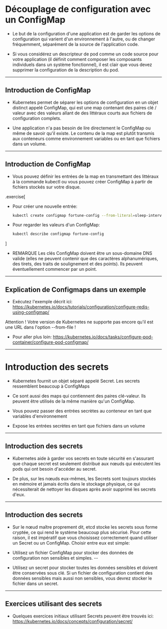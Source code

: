 # Découplage de configuration avec un ConfigMap

- Le but de la configuration d'une application est de garder les options de configuration qui varient d'un environnement à l'autre, ou de changer fréquemment, séparément de la source de l'application
code.

- Si vous considérez un descripteur de pod comme un code source pour votre application (il définit comment composer les composants individuels dans un système fonctionnel), il est clair que vous devez supprimer la configuration de la description du pod.

---

## Introduction de ConfigMap

- Kubernetes permet de séparer les options de configuration en un objet distinct appelé ConfigMap, qui est une map contenant des paires clé / valeur avec des valeurs allant de
des littéraux courts aux fichiers de configuration complets.

- Une application n'a pas besoin de lire directement le ConfigMap ou même de savoir qu'il existe. Le contenu de la map est plutôt transmis aux conteneurs comme environnement
variables ou en tant que fichiers dans un volume.

---

## Introduction de ConfigMap

- Vous pouvez définir les entrées de la map en transmettant des littéraux à la commande kubectl ou vous pouvez créer ConfigMap à partir de fichiers stockés sur votre disque.

.exercise[
- Pour créer une nouvelle entrée:
  ```bash
  kubectl create configmap fortune-config --from-literal=sleep-interval=25
  ```
- Pour regarder les valeurs d'un ConfigMap:
  ```bash
  kubectl describe configmap fortune-config
  ```
]

- REMARQUE Les clés ConfigMap doivent être un sous-domaine DNS valide (elles ne peuvent contenir que des caractères alphanumériques, des tirets, des traits de soulignement et des points). Ils peuvent éventuellement commencer par un point.

---

## Explication de Configmaps dans un exemple

- Exécutez l'exemple décrit ici: https://kubernetes.io/docs/tutorials/configuration/configure-redis-using-configmap/

Attention ! Votre version de Kubernetes ne supporte pas encore qu'il est une URL dans l'option --from-file !


- Pour aller plus loin: https://kubernetes.io/docs/tasks/configure-pod-container/configure-pod-configmap/

---

# Introduction des secrets

- Kubernetes fournit un objet séparé appelé Secret. Les secrets ressemblent beaucoup à ConfigMaps

- Ce sont aussi des maps qui contiennent des paires clé-valeur. Ils peuvent être utilisés de la même manière qu'un ConfigMap.

- Vous pouvez passer des entrées secrètes au conteneur en tant que variables d'environnement

- Expose les entrées secrètes en tant que fichiers dans un volume

---

## Introduction des secrets

- Kubernetes aide à garder vos secrets en toute sécurité en s'assurant que chaque secret est seulement distribué
aux nœuds qui exécutent les pods qui ont besoin d'accéder au secret.

- De plus, sur les nœuds eux-mêmes, les Secrets sont toujours stockés en mémoire et jamais écrits dans le stockage physique,
ce qui nécessiterait de nettoyer les disques après avoir supprimé les secrets d'eux.

---
## Introduction des secrets

- Sur le nœud maître proprement dit, etcd stocke les secrets sous forme cryptée, ce qui rend le système beaucoup plus sécurisé. Pour cette raison, il est impératif que vous choisissez correctement quand utiliser un Secret ou un ConfigMap. Choisir entre eux est simple:

 * Utilisez un fichier ConfigMap pour stocker des données de configuration non sensibles et simples.
--

 * Utilisez un secret pour stocker toutes les données sensibles et doivent être conservées sous clé. Si un fichier de configuration contient des données sensibles mais aussi non sensibles, vous
devrez stocker le fichier dans un secret.

---

## Exercices utilisant des secrets

- Quelques exercices initiaux utilisant Secrets peuvent être trouvés ici: https://kubernetes.io/docs/concepts/configuration/secret/
